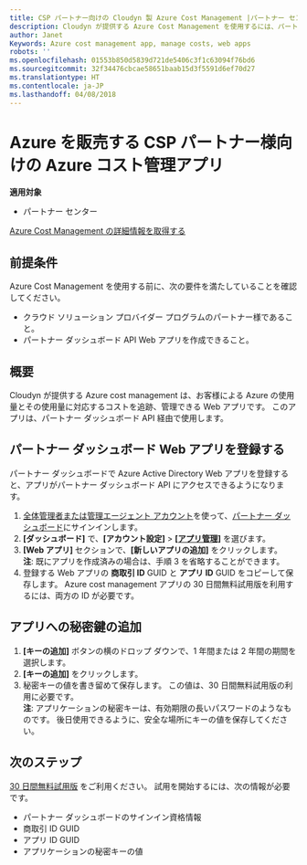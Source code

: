 ```yaml
---
title: CSP パートナー向けの Cloudyn 製 Azure Cost Management |パートナー センター
description: Cloudyn が提供する Azure Cost Management を使用するには、パートナー センター API へのアクセスをプロビジョニングする必要があります。
author: Janet
Keywords: Azure cost management app, manage costs, web apps
robots: ''
ms.openlocfilehash: 01553b850d5839d721de5406c3f1c63094f76bd6
ms.sourcegitcommit: 32f34476cbcae58651baab15d3f5591d6ef70d27
ms.translationtype: HT
ms.contentlocale: ja-JP
ms.lasthandoff: 04/08/2018
---
```

# <a name="azure-cost-management-app-for-azure-csp-partners"></a>Azure を販売する CSP パートナー様向けの Azure コスト管理アプリ  

**適用対象**

-  パートナー センター

[Azure Cost Management の詳細情報を取得する](https://go.microsoft.com/fwlink/p/?linkid=857893)

## <a name="before-you-begin"></a>前提条件
Azure Cost Management を使用する前に、次の要件を満たしていることを確認してください。
- クラウド ソリューション プロバイダー プログラムのパートナー様であること。
- パートナー ダッシュボード API Web アプリを作成できること。

## <a name="overview"></a>概要

Cloudyn が提供する Azure cost management は、お客様による Azure の使用量とその使用量に対応するコストを追跡、管理できる Web アプリです。 このアプリは、パートナー ダッシュボード API 経由で使用します。

## <a name="register-your-web-app-in-the-partner-dashboard"></a>パートナー ダッシュボード Web アプリを登録する
パートナー ダッシュボードで Azure Active Directory Web アプリを登録すると、アプリがパートナー ダッシュボード API にアクセスできるようになります。 
1.  [全体管理者または管理エージェント アカウント](create-user-accounts-and-set-permissions.md)を使って、[パートナー ダッシュボード](https://partnercenter.microsoft.com/en-us/pcv/dashboard/overview)にサインインします。
2.  **[ダッシュボード]** で、**[アカウント設定]** &gt; **[[アプリ管理]](https://partnercenter.microsoft.com/en-us/pcv/apiintegration/appmanagement)** を選びます。
3.  **[Web アプリ]** セクションで、**[新しいアプリの追加]** をクリックします。
<br> **注**: 既にアプリを作成済みの場合は、手順 3 を省略することができます。
4.  登録する Web アプリの **商取引 ID** GUID と **アプリ ID** GUID をコピーして保存します。 Azure cost management アプリの 30 日間無料試用版を利用するには、両方の ID が必要です。

## <a name="add-a-secret-key-to-your-app"></a>アプリへの秘密鍵の追加
1.  **[キーの追加]** ボタンの横のドロップ ダウンで、1 年間または 2 年間の期間を選択します。
2.  **[キーの追加]** をクリックします。 
3.  秘密キーの値を書き留めて保存します。 この値は、30 日間無料試用版の利用に必要です。
<br>**注**: アプリケーションの秘密キーは、有効期限の長いパスワードのようなものです。 後日使用できるように、安全な場所にキーの値を保存してください。

## <a name="next-steps"></a>次のステップ
[30 日間無料試用版](https://go.microsoft.com/fwlink/?linkid=857895) をご利用ください。
試用を開始するには、次の情報が必要です。
- パートナー ダッシュボードのサインイン資格情報
- 商取引 ID GUID
- アプリ ID GUID
- アプリケーションの秘密キーの値
